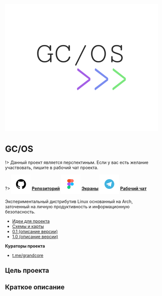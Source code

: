 ![GC/OS-Logo](../../_media/logo-gcos.png ":size=150")

# GC/OS

!> Данный проект является перспектиным. Если у вас есть желание участвовать, пишите в рабочий чат проекта.

?> <span style="vertical-align: -12px">![telegram](../../_media/icon-github.png ":size=32")</span> [**Репозиторий**](https://github.com/grandcore/gcos)
<span style="vertical-align: -12px">![telegram](../../_media/icon-figma.png ":size=32")</span> [**Экраны**](https://www.figma.com/file/NlikNEJQHliYlxI3MHhiSW/Share?node-id=9473%3A0)
<span style="vertical-align: -12px">![telegram](../../_media/icon-telegram.png ":size=32")</span> [**Рабочий чат**](https://t.me/joinchat/F9bwPh_8usijiQDt)

Экспериментальный дистрибутив Linux основанный на Arch, заточенный на личную продуктивность и информационную безопасность.

- [Идеи для проекта](gcos-ides.md)
- [Схемы и карты](gcos-map.drawio)
- [0.1 (описание версии)](gcos-v0.1.md)
- [1.0 (описание версии)](gcos-v1.0.md)

**Кураторы проекта**

- [t.me/grandcore](https://t.me/grandcore)

## Цель проекта

## Краткое описание
